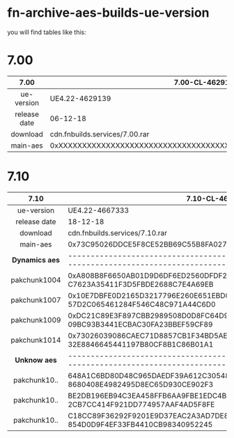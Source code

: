 # fn-archive-aes-builds-ue-version
you will find tables like this:



# 7.00
|  7.00      | 7.00-CL-4629139                |
|:----------:|----------------------------------|
| ue-version | UE4.22-4629139 |
| release date | 06-12-18	 |
| download   | cdn.fnbuilds.services/7.00.rar |
| main-aes   | 0xXXXXXXXXXXXXXXXXXXXXXXXXXXXXXXXXXXXXXXXXXXXXXXXXXXXXXXXXXXXXXXXX |


# 7.10
|  7.10      | 7.10-CL-4667333                |
|:----------:|----------------------------------|
| ue-version | UE4.22-4667333 |
| release date | 18-12-18 |
| download   | cdn.fnbuilds.services/7.10.rar |
| main-aes   | 0x73C95026DDCE5F8CE52BB69C55B8FA027E9FF58C6211D9001095AAC2ABDE6714 |
|**Dynamics aes** |-------------------------------------------------------------------------------------------------------|
| pakchunk1004 | 0xA808B8F6650AB01D9D6DF6ED2560DFDF23B60DF452B40F8477D5E00E30BC65AC<br/>C7623A35411F3D5FBDE2688C7E4A69EB |
| pakchunk1007 | 0x10E7DBFE0D2165D3217796E260E651EBD07F9AA3D4ED7FAC81042BA76810FECD<br/>57D2C065461284F546C48C971A44C6D0 |
| pakchunk1009 | 0xDC21C89E3F897CBB2989508D0D8FC64D9E0F9F9DA7585780E2A608D1226FD9D3<br/>09BC93B3441ECBAC30FA23BBEF59CF89 |
| pakchunk1014 | 0x73026039086CAEC71D8857CB1F34BD5AE76713D981307FC2FD20325FCD41D9F3<br/>32E8846645441197B80CF8B1C86B01A1 |                                                                                        |
|**Unknow aes**   |-------------------------------------------------------------------------------------------------------|
| pakchunk10.. | 648A1C6BD80D48C965DAEDF39A612C305480A76A539ACBD620F5B0CF66F416C1<br/>8680408E4982495D8EC65D930CE902F3 |
| pakchunk10.. | BE2DB196EB94C3EA458FFB6AA9FBE1EDC4BD427AFC8103C4197D081F28D9569E<br/>2CB7CC414F921DD774957AAF4AD5F8FE |
| pakchunk10.. | C18CC89F36292F9201E9D37EAC2A3AD7DE8A8061A8DC4FEB35E39FECF6A2CF3E<br/>854D0D9F4EF33FB4410CB98340952245 |
